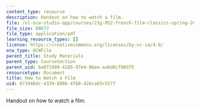 ```yaml
---
content_type: resource
description: Handout on how to watch a film.
file: /ol-ocw-studio-app/courses/21g-052-french-film-classics-spring-2015/071946dc4339888b4f68426ca03c5577_MIT21G_052S15_Watch_a_Film.pdf
file_size: 80677
file_type: application/pdf
learning_resource_types: []
license: https://creativecommons.org/licenses/by-nc-sa/4.0/
ocw_type: OCWFile
parent_title: Study Materials
parent_type: CourseSection
parent_uid: ba071989-4285-97e4-86ee-aa6d8cf96975
resourcetype: Document
title: How to Watch a Film
uid: 071946dc-4339-888b-4f68-426ca03c5577
---
```

Handout on how to watch a film.